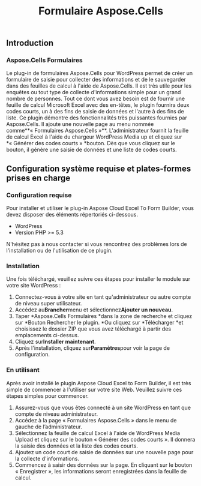 ﻿---
title: Formulaire Aspose.Cells
second_title: Aspose.Cells Cloud Documen
type: docs
url: /fr/aspose-cells-forms/
description: Aspose.Cells Cloud prend en charge Excel pour créer, convertir, fusionner, diviser, protéger, opération d'objet interne, etc.
weight: 10
kwords: Excel, Office Cloud, REST API, Feuille de calcul, PDF, CSV, Json, Markdwon, Aspose.Cells Formulaires
---
## **Introduction**
### **Aspose.Cells Formulaires**
Le plug-in de formulaires Aspose.Cells pour WordPress permet de créer un formulaire de saisie pour collecter des informations et de le sauvegarder dans des feuilles de calcul à l'aide de Aspose.Cells. Il est très utile pour les enquêtes ou tout type de collecte d'informations simple pour un grand nombre de personnes. Tout ce dont vous avez besoin est de fournir une feuille de calcul Microsoft Excel avec des en-têtes, le plugin fournira deux codes courts, un à des fins de saisie de données et l'autre à des fins de liste. Ce plugin démontre des fonctionnalités très puissantes fournies par Aspose.Cells. Il ajoute une nouvelle page au menu nommée comme**« Formulaires Aspose.Cells »**. L'administrateur fournit la feuille de calcul Excel à l'aide du chargeur WordPress Media up et cliquez sur \*« Générer des codes courts » \*bouton. Dès que vous cliquez sur le bouton, il génère une saisie de données et une liste de codes courts.
## **Configuration système requise et plates-formes prises en charge**
### **Configuration requise**
Pour installer et utiliser le plug-in Aspose Cloud Excel To Form Builder, vous devez disposer des éléments répertoriés ci-dessous.

- WordPress
- Version PHP >= 5.3

N'hésitez pas à nous contacter si vous rencontrez des problèmes lors de l'installation ou de l'utilisation de ce plugin.
### **Installation**
Une fois téléchargé, veuillez suivre ces étapes pour installer le module sur votre site WordPress :

1. Connectez-vous à votre site en tant qu'administrateur ou autre compte de niveau super utilisateur.
1. Accédez au**Brancher**menu et sélectionnez**Ajouter un nouveau**.
1. Taper \*Aspose.Cells Formulaires \*dans la zone de recherche et cliquez sur \*Bouton Rechercher le plugin. \*Ou cliquez sur \*Télécharger \*et choisissez le dossier ZIP que vous avez téléchargé à partir des emplacements ci-dessus.
1. Cliquez sur**Installer maintenant**.
1. Après l'installation, cliquez sur**Paramètres**pour voir la page de configuration.
### **En utilisant**
Après avoir installé le plugin Aspose Cloud Excel to Form Builder, il est très simple de commencer à l'utiliser sur votre site Web. Veuillez suivre ces étapes simples pour commencer.

1. Assurez-vous que vous êtes connecté à un site WordPress en tant que compte de niveau administrateur.
1. Accédez à la page « Formulaires Aspose.Cells » dans le menu de gauche de l’administrateur.
1.  Sélectionnez la feuille de calcul Excel à l'aide de WordPress Media Upload et cliquez sur le bouton « Générer des codes courts ». Il donnera la saisie des données et la liste des codes courts.
1. Ajoutez un code court de saisie de données sur une nouvelle page pour la collecte d'informations.
1.  Commencez à saisir des données sur la page. En cliquant sur le bouton « Enregistrer », les informations seront enregistrées dans la feuille de calcul.
